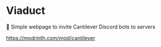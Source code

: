 # Viaduct

💌 Simple webpage to invite Cantilever Discord bots to servers

https://modrinth.com/mod/cantilever
